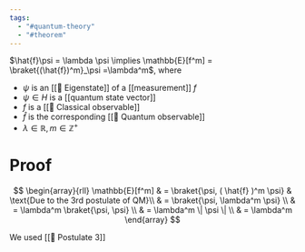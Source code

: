 ```yaml
---
tags:
  - "#quantum-theory"
  - "#theorem"
---
```


$\hat{f}\psi = \lambda \psi \implies \mathbb{E}[f^m] = \braket{(\hat{f})^m}_\psi =\lambda^m$, where
- $\psi$ is an [[📘 Eigenstate]] of a [[measurement]] $f$
- $\psi \in H$ is a [[quantum state vector]]
- $f$ is a [[📘 Classical observable]]
- $\hat{f}$ is the corresponding [[📘 Quantum observable]]
- $\lambda \in \mathbb{R}, m \in \mathbb{Z}^+$ 

# Proof
$$
\begin{array}{rll}
\mathbb{E}[f^m] & = \braket{\psi, ( \hat{f} )^m \psi} & \text{Due to the 3rd postulate of QM}\\
& = \braket{\psi, \lambda^m \psi} \\
& = \lambda^m \braket{\psi, \psi} \\
& = \lambda^m \| \psi \| \\
& = \lambda^m
\end{array}
$$

We used [[📕 Postulate 3]]
